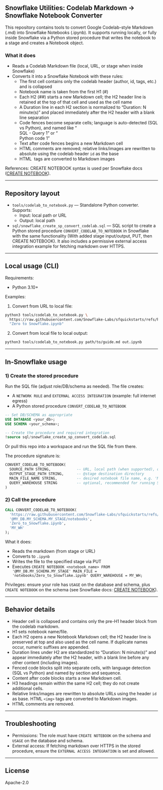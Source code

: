 ## Snowflake Utilities: Codelab Markdown → Snowflake Notebook Converter

This repository contains tools to convert Google Codelab-style Markdown (.md) into Snowflake Notebooks (.ipynb). It supports running locally, or fully inside Snowflake via a Python stored procedure that writes the notebook to a stage and creates a Notebook object.

### What it does
- Reads a Codelab Markdown file (local, URL, or stage when inside Snowflake)
- Converts it into a Snowflake Notebook with these rules:
  - The first cell contains only the codelab header (author, id, tags, etc.) and is collapsed
  - Notebook name is taken from the first H1 (#)
  - Each H2 (##) starts a new Markdown cell; the H2 header line is retained at the top of that cell and used as the cell name
  - A Duration line in each H2 section is normalized to “Duration: N minute(s)” and placed immediately after the H2 header with a blank line separation
  - Code fences become separate cells; language is auto-detected (SQL vs Python), and named like “<Section> SQL - Query 1” or “<Section> Python code 1”
  - Text after code fences begins a new Markdown cell
  - HTML comments are removed; relative links/images are rewritten to absolute using the codelab header `id` as the base
  - HTML <img> tags are converted to Markdown images

References: CREATE NOTEBOOK syntax is used per Snowflake docs ([CREATE NOTEBOOK](https://docs.snowflake.com/en/sql-reference/sql/create-notebook)).

---

## Repository layout
- `tools/codelab_to_notebook.py` — Standalone Python converter. Supports:
  - Input: local path or URL
  - Output: local path
- `sql/snowflake_create_sp_convert_codelab.sql` — SQL script to create a Python stored procedure `CONVERT_CODELAB_TO_NOTEBOOK` in Snowflake with the same functionality (With added stage input/output, PUT, then CREATE NOTEBOOK). It also includes a permissive external access integration example for fetching markdown over HTTPS.

---

## Local usage (CLI)
Requirements:
- Python 3.10+

Examples:

1) Convert from URL to local file:
```bash
python3 tools/codelab_to_notebook.py \
  https://raw.githubusercontent.com/Snowflake-Labs/sfquickstarts/refs/heads/master/site/sfguides/src/zero_to_snowflake/zero_to_snowflake.md \
  "Zero to Snowflake.ipynb"
```

2) Convert from local file to local output:
```bash
python3 tools/codelab_to_notebook.py path/to/guide.md out.ipynb
```
---

## In-Snowflake usage

### 1) Create the stored procedure
Run the SQL file (adjust role/DB/schema as needed). The file creates:
- A `NETWORK RULE` and `EXTERNAL ACCESS INTEGRATION` (example: full internet egress)
- A Python stored procedure `CONVERT_CODELAB_TO_NOTEBOOK`

```sql
-- Set DB/SCHEMA as appropriate
USE DATABASE <your_db>;
USE SCHEMA <your_schema>;

-- Create the procedure and required integration
!source sql/snowflake_create_sp_convert_codelab.sql
```

Or pull this repo into a workspace and run the SQL file from there.

The procedure signature is:
```sql
CONVERT_CODELAB_TO_NOTEBOOK(
  SOURCE_PATH STRING,            -- URL, local path (when supported), or @stage path
  OUTPUT_STAGE_PATH STRING,      -- @stage destination directory
  MAIN_FILE_NAME STRING,         -- desired notebook file name, e.g. 'MyNotebook.ipynb'
  QUERY_WAREHOUSE STRING         -- optional, recommended for running SQL in notebook
)
```

### 2) Call the procedure
```sql
CALL CONVERT_CODELAB_TO_NOTEBOOK(
  'https://raw.githubusercontent.com/Snowflake-Labs/sfquickstarts/refs/heads/master/site/sfguides/src/zero_to_snowflake/zero_to_snowflake.md',
  '@MY_DB.MY_SCHEMA.MY_STAGE/notebooks',
  'Zero_to_Snowflake.ipynb',
  'MY_WH'
);
```
What it does:
- Reads the markdown (from stage or URL)
- Converts to `.ipynb`
- Writes the file to the specified stage via PUT
- Executes `CREATE NOTEBOOK <notebook_name> FROM '@MY_DB.MY_SCHEMA.MY_STAGE' MAIN_FILE = 'notebooks/Zero_to_Snowflake.ipynb' QUERY_WAREHOUSE = MY_WH;`

Privileges: ensure your role has `USAGE` on the database and schema, plus `CREATE NOTEBOOK` on the schema (see Snowflake docs: [CREATE NOTEBOOK](https://docs.snowflake.com/en/sql-reference/sql/create-notebook)).

---

## Behavior details
- Header cell is collapsed and contains only the pre-H1 header block from the codelab markdown.
- H1 sets notebook name/file.
- Each H2 opens a new Notebook Markdown cell; the H2 header line is preserved at top and also used as the cell name. If duplicate names occur, numeric suffixes are appended.
- Duration lines under H2 are standardized to “Duration: N minute(s)” and appear immediately after the H2 header, with a blank line before any other content (including images).
- Fenced code blocks split into separate cells, with language detection (SQL vs Python) and named by section and sequence.
- Content after code blocks starts a new Markdown cell.
- H3 headings remain within the same H2 cell; they do not create additional cells.
- Relative links/images are rewritten to absolute URLs using the header `id` as base. HTML `<img>` tags are converted to Markdown images.
- HTML comments are removed.

---

## Troubleshooting
- Permissions: The role must have `CREATE NOTEBOOK` on the schema and `USAGE` on the database and schema.
- External access: If fetching markdown over HTTPS in the stored procedure, ensure the `EXTERNAL ACCESS INTEGRATION` is set and allowed.

---

## License
Apache-2.0


